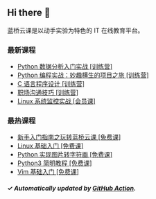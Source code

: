 ## Hi there 👋

蓝桥云课是以动手实验为特色的 IT 在线教育平台。

### 最新课程

<!-- LATEST:START -->
- [Python 数据分析入门实战 [训练营]](https://www.lanqiao.cn/courses/764/)
- [Python 编程实战：妙趣横生的项目之旅 [训练营]](https://www.lanqiao.cn/courses/9289/)
- [C 语言程序设计 [训练营]](https://www.lanqiao.cn/courses/9207/)
- [职场沟通技巧 [训练营]](https://www.lanqiao.cn/courses/9584/)
- [Linux 系统监控实战 [会员课]](https://www.lanqiao.cn/courses/92/)
<!-- LATEST:END -->

### 最热课程

<!-- HOTEST:START -->
- [新手入门指南之玩转蓝桥云课 [免费课]](https://www.lanqiao.cn/courses/63/)
- [Linux 基础入门 [免费课]](https://www.lanqiao.cn/courses/1/)
- [Python 实现图片转字符画 [免费课]](https://www.lanqiao.cn/courses/370/)
- [Python3 简明教程 [免费课]](https://www.lanqiao.cn/courses/596/)
- [Vim 基础入门 [免费课]](https://www.lanqiao.cn/courses/2/)
<!-- HOTEST:END -->

##### ✓ Automatically updated by [GitHub Action](https://github.com/lanqiao-courses/.github/actions/workflows/update.yml).
